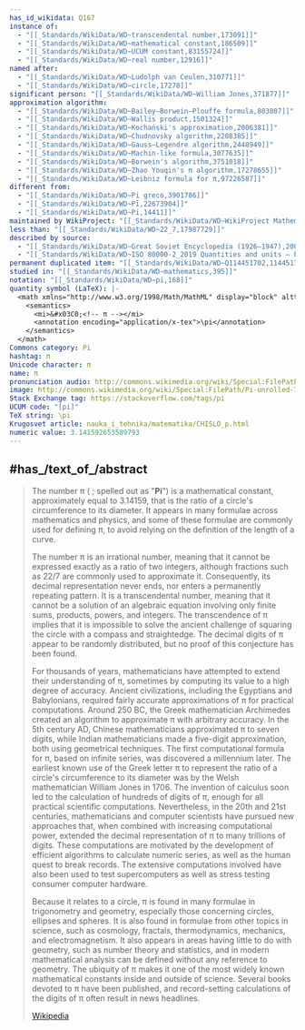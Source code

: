 ```yaml
---
has_id_wikidata: Q167
instance of:
  - "[[_Standards/WikiData/WD~transcendental number,173091]]"
  - "[[_Standards/WikiData/WD~mathematical constant,186509]]"
  - "[[_Standards/WikiData/WD~UCUM constant,83155724]]"
  - "[[_Standards/WikiData/WD~real number,12916]]"
named after:
  - "[[_Standards/WikiData/WD~Ludolph van Ceulen,310771]]"
  - "[[_Standards/WikiData/WD~circle,17278]]"
significant person: "[[_Standards/WikiData/WD~William Jones,371877]]"
approximation algorithm:
  - "[[_Standards/WikiData/WD~Bailey–Borwein–Plouffe formula,803807]]"
  - "[[_Standards/WikiData/WD~Wallis product,1501324]]"
  - "[[_Standards/WikiData/WD~Kochański's approximation,2006381]]"
  - "[[_Standards/WikiData/WD~Chudnovsky algorithm,2208385]]"
  - "[[_Standards/WikiData/WD~Gauss–Legendre algorithm,2448949]]"
  - "[[_Standards/WikiData/WD~Machin-like formula,3077635]]"
  - "[[_Standards/WikiData/WD~Borwein's algorithm,3751018]]"
  - "[[_Standards/WikiData/WD~Zhao Youqin's π algorithm,17278655]]"
  - "[[_Standards/WikiData/WD~Leibniz formula for π,97226587]]"
different from:
  - "[[_Standards/WikiData/WD~Pi greco,3901786]]"
  - "[[_Standards/WikiData/WD~Pī,22673904]]"
  - "[[_Standards/WikiData/WD~Pi,14411]]"
maintained by WikiProject: "[[_Standards/WikiData/WD~WikiProject Mathematics,8487137]]"
less than: "[[_Standards/WikiData/WD~22_7,17987729]]"
described by source:
  - "[[_Standards/WikiData/WD~Great Soviet Encyclopedia (1926–1947),20078554]]"
  - "[[_Standards/WikiData/WD~ISO 80000-2_2019 Quantities and units — Part 2_ Mathematics,109490582]]"
permanent duplicated item: "[[_Standards/WikiData/WD~Q114451702,114451702]]"
studied in: "[[_Standards/WikiData/WD~mathematics,395]]"
notation: "[[_Standards/WikiData/WD~pi,168]]"
quantity symbol (LaTeX): |-
  <math xmlns="http://www.w3.org/1998/Math/MathML" display="block" alttext="\pi ">
    <semantics>
      <mi>&#x03C0;<!-- π --></mi>
      <annotation encoding="application/x-tex">\pi</annotation>
    </semantics>
  </math>
Commons category: Pi
hashtag: π
Unicode character: π
name: π
pronunciation audio: http://commons.wikimedia.org/wiki/Special:FilePath/LL-Q1571%20%28mar%29-Vj18081991-%E0%A4%AA%E0%A4%BE%E0%A4%AF.wav
image: http://commons.wikimedia.org/wiki/Special:FilePath/Pi-unrolled-720.gif
Stack Exchange tag: https://stackoverflow.com/tags/pi
UCUM code: "[pi]"
TeX string: \pi
Krugosvet article: nauka_i_tehnika/matematika/CHISLO_p.html
numeric value: 3.141592653589793
---
```



## #has_/text_of_/abstract 


> The number π ( ; spelled out as "**Pi**") is a mathematical constant, approximately equal to 3.14159, that is the ratio of a circle's circumference to its diameter.  It appears in many formulae across mathematics and physics, and some of these formulae are commonly used for defining π, to avoid relying on the definition of the length of a curve.
>
> The number π is an irrational number, meaning that it cannot be expressed exactly as a ratio of two integers, although fractions such as 22/7 are commonly used to approximate it. 
> Consequently, its decimal representation never ends, nor enters a permanently repeating pattern. It is a transcendental number, meaning that it cannot be a solution of an algebraic equation involving only finite sums, products, powers, and integers. The transcendence of π implies that it is impossible to solve the ancient challenge of squaring the circle with a compass and straightedge. The decimal digits of π appear to be randomly distributed, but no proof of this conjecture has been found.
>
> For thousands of years, mathematicians have attempted to extend their understanding of π, sometimes by computing its value to a high degree of accuracy. Ancient civilizations, including the Egyptians and Babylonians, required fairly accurate approximations of π for practical computations. Around 250 BC, the Greek mathematician Archimedes created an algorithm to approximate π with arbitrary accuracy. In the 5th century AD, Chinese mathematicians approximated π to seven digits, while Indian mathematicians made a five-digit approximation, both using geometrical techniques. The first computational formula for π, based on infinite series, was discovered a millennium later. The earliest known use of the Greek letter π to represent the ratio of a circle's circumference to its diameter was by the Welsh mathematician William Jones in 1706.  The invention of calculus soon led to the calculation of hundreds of digits of π, enough for all practical scientific computations. Nevertheless, in the 20th and 21st centuries, mathematicians and computer scientists have pursued new approaches that, when combined with increasing computational power, extended the decimal representation of π to many trillions of digits. These computations are motivated by the development of efficient algorithms to calculate numeric series, as well as the human quest to break records. The extensive computations involved have also been used to test supercomputers as well as stress testing consumer computer hardware.
>
> Because it relates to a circle, π is found in many formulae in trigonometry and geometry, especially those concerning circles, ellipses and spheres. It is also found in formulae from other topics in science, such as cosmology, fractals, thermodynamics, mechanics, and electromagnetism. It also appears in areas having little to do with geometry, such as number theory and statistics, and in modern mathematical analysis can be defined without any reference to geometry. The ubiquity of π makes it one of the most widely known mathematical constants inside and outside of science. Several books devoted to π have been published, and record-setting calculations of the digits of π often result in news headlines.
>
> [Wikipedia](https://en.wikipedia.org/wiki/Pi)


